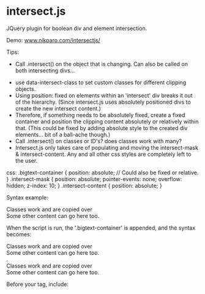 intersect.js
===========

JQuery plugin for boolean div and element intersection.

Demo: www.nikparo.com/intersectjs/

Tips:
- Call .intersect() on the object that is changing. Can also be called on both intersecting divs...
<!-- - It's usually best to call .intersect() on a div that's fixed. (Depends on content, background colours etc..) -->
- use data-intersect-class to set custom classes for different clipping objects.
- Using position: fixed on elements within an 'intersect' div breaks it out of the hierarchy. (Since intersect.js uses absolutely positioned divs to create the new intersect content.)
- Therefore, if something needs to be absolutely fixed, create a fixed container and position the clipping content absolutely or relatively within that. (This could be fixed by adding absolute style to the created div elements... bit of a ball-ache though.)
- Call .intersect() on classes or ID's? does classes work with many?
- Intersect.js only takes care of populating and moving the intersect-mask & intersect-content. Any and all other css styles are completely left to the user.

css:
.bigtext-container {
	position: absolute; // Could also be fixed or relative.
}
.intersect-mask {
	position: absolute;
	pointer-events: none;
	overflow: hidden;
	z-index: 10;
}
.intersect-content {
	position: absolute;
}

Syntax example:
<div class="intersect-container">
	<div class="bigtext">Classes work and are copied over</div>
	<span>Some other content can go here too.</span>
</div>

<div class="page">
	<div class="bigpage">
	<div data-intersect-class="box1clip" class="box1 clip"></div>
	</div>
</div>



When the script is run, the '.bigtext-container' is appended, and the syntax becomes:
<div class="intersect-container">
	<div class="bigtext">Classes work and are copied over</div>
	<span>Some other content can go here too.</span>
	<div class="intersect-mask box1clip">
		<div class="intersect-content">.
			<div class="bigtext">Classes work and are copied over</div>
			<span>Some other content can go here too.</span>
		</div>
	</div>
</div>



Before your </body> tag, include:

<script src="https://rawgit.com/nikparo/intersectjs/master/intersect.js"></script>

<script>
	$( document ).ready(function() {

		var clip = $('.intersect-container').intersect({
			elements: '.clip',
			delayedUpdate: 10, // If set, updates the clip again after the last event is fired. Workaround for some browsers, preventing clips that are stuck in the wrong position.
			updateTimeout: 10 // intersects won't update more often than this, in milliseconds. Good for events.
		});

		$(window).scroll(function(div) { // Could also be e.g. $('.page').scroll(function(div) {
			clip.refresh(); // This is a quick position refresh.
		});

		$(window).resize(function() { 
			clip.refreshShape();
		});

	});
</script>